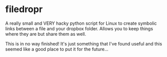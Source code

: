 filedropr
=========

A really small and VERY hacky python script for Linux to create symbolic links between a file and your dropbox folder. Allows you to keep things where they are but share them as well.

This is in no way finished! It's just something that I've found useful and this seemed like a good place to put it for the future...
